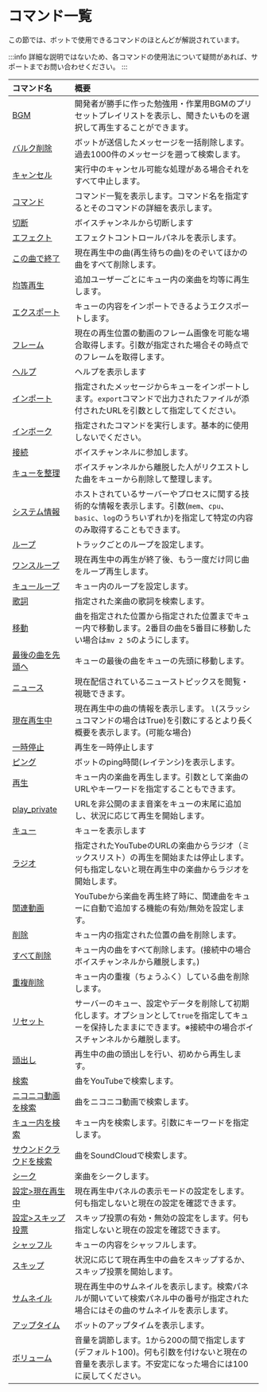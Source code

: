 # コマンド一覧
この節では、ボットで使用できるコマンドのほとんどが解説されています。

:::info
詳細な説明ではないため、各コマンドの使用法について疑問があれば、サポートまでお問い合わせください。
:::

<div class="no-wrap-table">

|コマンド名|概要|
|:--------|:---|
|[BGM](./bgm.md)|開発者が勝手に作った勉強用・作業用BGMのプリセットプレイリストを表示し、聞きたいものを選択して再生することができます。|
|[バルク削除](./bulk_delete.md)|ボットが送信したメッセージを一括削除します。過去1000件のメッセージを遡って検索します。|
|[キャンセル](./cancel.md)|実行中のキャンセル可能な処理がある場合それをすべて中止します。|
|[コマンド](./command.md)|コマンド一覧を表示します。コマンド名を指定するとそのコマンドの詳細を表示します。|
|[切断](./disconnect.md)|ボイスチャンネルから切断します|
|[エフェクト](./effect.md)|エフェクトコントロールパネルを表示します。|
|[この曲で終了](./end.md)|現在再生中の曲(再生待ちの曲)をのぞいてほかの曲をすべて削除します。|
|[均等再生](./equalplayback.md)|追加ユーザーごとにキュー内の楽曲を均等に再生します。|
|[エクスポート](./export.md)|キューの内容をインポートできるようエクスポートします。|
|[フレーム](./frame.md)|現在の再生位置の動画のフレーム画像を可能な場合取得します。引数が指定された場合その時点でのフレームを取得します。|
|[ヘルプ](./help.md)|ヘルプを表示します|
|[インポート](./import.md)|指定されたメッセージからキューをインポートします。`export`コマンドで出力されたファイルが添付されたURLを引数として指定してください。|
|[インボーク](./invoke.md)|指定されたコマンドを実行します。基本的に使用しないでください。|
|[接続](./join.md)|ボイスチャンネルに参加します。|
|[キューを整理](./leaveclean.md)|ボイスチャンネルから離脱した人がリクエストした曲をキューから削除して整理します。|
|[システム情報](./log.md)|ホストされているサーバーやプロセスに関する技術的な情報を表示します。引数(`mem`、`cpu`、`basic`、`log`のうちいずれか)を指定して特定の内容のみ取得することもできます。|
|[ループ](./loop.md)|トラックごとのループを設定します。|
|[ワンスループ](./looponce.md)|現在再生中の再生が終了後、もう一度だけ同じ曲をループ再生します。|
|[キューループ](./loopqueue.md)|キュー内のループを設定します。|
|[歌詞](./lyrics.md)|指定された楽曲の歌詞を検索します。|
|[移動](./move.md)|曲を指定された位置から指定された位置までキュー内で移動します。2番目の曲を5番目に移動したい場合は`mv 2 5`のようにします。|
|[最後の曲を先頭へ](./movelastsongtofirst.md)|キューの最後の曲をキューの先頭に移動します。|
|[ニュース](./news.md)|現在配信されているニューストピックスを閲覧・視聴できます。|
|[現在再生中](./nowplaying.md)|現在再生中の曲の情報を表示します。 `l`(スラッシュコマンドの場合はTrue)を引数にするとより長く概要を表示します。(可能な場合)|
|[一時停止](./pause.md)|再生を一時停止します|
|[ピング](./ping.md)|ボットのping時間(レイテンシ)を表示します。|
|[再生](./play.md)|キュー内の楽曲を再生します。引数として楽曲のURLやキーワードを指定することもできます。|
|[play_private](./play_private.md)|URLを非公開のまま音楽をキューの末尾に追加し、状況に応じて再生を開始します。|
|[キュー](./queue.md)|キューを表示します|
|[ラジオ](./radio.md)|指定されたYouTubeのURLの楽曲からラジオ（ミックスリスト）の再生を開始または停止します。何も指定しないと現在再生中の楽曲からラジオを開始します。|
|[関連動画](./related.md)|YouTubeから楽曲を再生終了時に、関連曲をキューに自動で追加する機能の有効/無効を設定します。|
|[削除](./remove.md)|キュー内の指定された位置の曲を削除します。|
|[すべて削除](./removeall.md)|キュー内の曲をすべて削除します。(接続中の場合ボイスチャンネルから離脱します。)|
|[重複削除](./removedupes.md)|キュー内の重複（ちょうふく）している曲を削除します。|
|[リセット](./reset.md)|サーバーのキュー、設定やデータを削除して初期化します。オプションとして`true`を指定してキューを保持したままにできます。※接続中の場合ボイスチャンネルから離脱します。|
|[頭出し](./rewind.md)|再生中の曲の頭出しを行い、初めから再生します。|
|[検索](./search.md)|曲をYouTubeで検索します。|
|[ニコニコ動画を検索](./searchnico.md)|曲をニコニコ動画で検索します。|
|[キュー内を検索](./searchqueue.md)|キュー内を検索します。引数にキーワードを指定します。|
|[サウンドクラウドを検索](./searchsoundcloud.md)|曲をSoundCloudで検索します。|
|[シーク](./seek.md)|楽曲をシークします。|
|[設定>現在再生中](./setting>nowplaying.md)|現在再生中パネルの表示モードの設定をします。何も指定しないと現在の設定を確認できます。|
|[設定>スキップ投票](./setting>skipvote.md)|スキップ投票の有効・無効の設定をします。何も指定しないと現在の設定を確認できます。|
|[シャッフル](./shuffle.md)|キューの内容をシャッフルします。|
|[スキップ](./skip.md)|状況に応じて現在再生中の曲をスキップするか、スキップ投票を開始します。|
|[サムネイル](./thumbnail.md)|現在再生中のサムネイルを表示します。検索パネルが開いていて検索パネル中の番号が指定された場合にはその曲のサムネイルを表示します。|
|[アップタイム](./uptime.md)|ボットのアップタイムを表示します。|
|[ボリューム](./volume.md)|音量を調節します。1から200の間で指定します(デフォルト100)。何も引数を付けないと現在の音量を表示します。不安定になった場合には100に戻してください。|


</div>